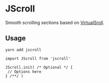 # JScroll

Smooth scrolling sections based on <a href="http://www.everyday3d.com/blog/index.php/2014/08/18/smooth-scrolling-with-virtualscroll/">VirtualSroll</a>.

## Usage

`yarn add jscroll`

```
import JScroll from 'jscroll'

JScroll.init( /* Optional */ {
 // Options here
} /**/ )
```
